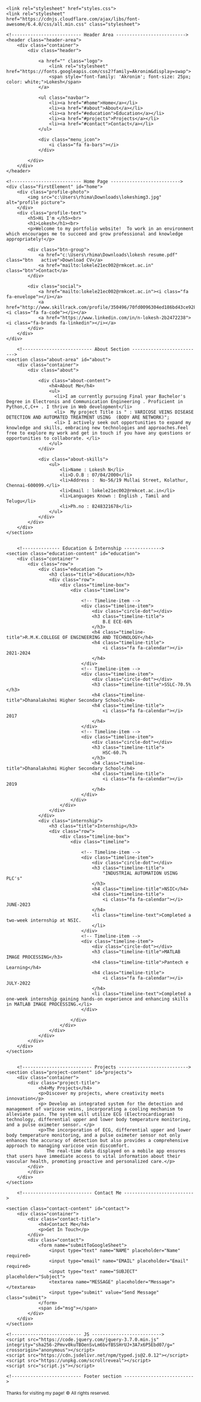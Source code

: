 <!DOCTYPE html>
<html lang="en">
<head>
    <meta charset="UTF-8"> 
    <meta http-equiv="X-UA-Compatible" content="IE=edge">
    <meta name="viewport" content="width=device-width, initial-scale=1.0">
    <title>Lokesh</title>
    <link rel="icon" href="https://i.ibb.co/zRsTj3p/Frame-1-37.png">
    <link href="https://unpkg.com/aos@2.3.1/dist/aos.css" rel="stylesheet">
    
    <link rel="stylesheet" href="styles.css">
    <link rel="stylesheet" href="https://cdnjs.cloudflare.com/ajax/libs/font-awesome/6.4.0/css/all.min.css" class="stylesheet">
</head> 

<body>

    <!-------------------------- Header Area -------------------------->
    <header class="header-area">
        <div class="container">
            <div class="header">
               
                <a href="" class="logo">
                    <link rel="stylesheet" href="https://fonts.googleapis.com/css2?family=Akronim&display=swap">
                    <span style="font-family: 'Akronim'; font-size: 25px; color: white;">Lokesh</span>
                </a>
                   
                <ul class="navbar">
                    <li><a href="#home">Home</a></li>
                    <li><a href="#about">About</a></li>
                    <li><a href="#education">Education</a></li>
                    <li><a href="#projects">Projects</a></li>
                    <li><a href="#contact">Contact</a></li>
                </ul>
                
                <div class="menu_icon">
                    <i class="fa fa-bars"></i>
                </div>

            </div>
        </div> 
    </header>
 
    <!-------------------------- Home Page -------------------------->
    <div class="FirstElement" id="home">
        <div class="profile-photo">
            <img src="c:\Users\rhima\Downloads\lokeshimg3.jpg" alt="profile picture">
        </div>
        <div class="profile-text">
            <h5>Hi I'm </h5><br>
            <h1>Lokesh</h1><br>
            <p>Welcome to my portfolio website!  To work in an environment which encourages me to succeed and grow professional and knowledge appropriately!</p>
            
            <div class="btn-group">
                <a href="c:\Users\rhima\Downloads\lokesh resume.pdf" class="btn   active">Download CV</a>
                <a href="mailto:lokele21ec002@rmkcet.ac.in" class="btn">Contact</a>
            </div>

            <div class="social">
                <a href="mailto:lokele21ec002@rmkcet.ac.in"><i class="fa fa-envelope"></i></a>
                <a href="http://www.skillrack.com/profile/350496/70fd0096304ed186bd43ce92864b791d0d18a597"><i class="fa fa-code"></i></a>
                <a href="https://www.linkedin.com/in/n-lokesh-2b2472238"><i class="fa-brands fa-linkedin"></i></a>
            </div>
        </div>
    </div>

        <!-------------------------- About Section -------------------------->
    <section class="about-area" id="about">
        <div class="container">
            <div class="about">
                
                <div class="about-content">
                    <h4>About Me</h4>
                    <ul>
                      <li>I am currently pursuing Final year Bachelor's Degree in Electronis and Communication Engineering . Proficient in Python,C,C++ . I thrive in Web development</li>
                      <li>  My project Title is " : VARICOSE VEINS DISEASE DETECTION AND AUTOMATED TREATMENT USING  (BODY ARE NETWORK)";  
                      <li> I actively seek out opportunities to expand my knowledge and skills, embracing new technologies and approaches.Feel free to explore my work and get in touch if you have any questions or opportunities to collaborate. </li>
                    </ul>
                </div>
                                  
                <div class="about-skills">
                    <ul>
                        <li>Name : Lokesh N</li>
                        <li>D.O.B : 07/04/2000</li>     
                        <li>Address :  No-56/19 Mullai Street, Kolathur, Chennai-600099.</li>
                        <li>Email : lokele21ec002@rmkcet.ac.in</li>
                        <li>Languages Known : English , Tamil and Telugu</li>
                        <li>Ph.no : 8248321678</li>
                    </ul>
                </div>
            </div>
        </div>
    </section>


        <!-------------- Education & Internship -------------->
    <section class="education-content" id="education">
        <div class="container">
            <div class="row">
                <div class="education ">
                    <h3 class="title">Education</h3>
                    <div class="row">
                        <div class="timeline-box">
                            <div class="timeline">

                                <!-- Timeline-item -->
                                <div class="timeline-item">
                                    <div class="circle-dot"></div>
                                    <h3 class="timeline-title">
                                        B.E ECE-68%
                                    </h3>
                                    <h4 class="timeline-title">R.M.K.COLLEGE OF ENGINEERING AND TECHNOLOGY</h4>
                                    <h4 class="timeline-title">
                                        <i class="fa fa-calendar"></i> 2021-2024
                                    </h4>
                                </div> 
                                <!-- Timeline-item -->
                                <div class="timeline-item">
                                    <div class="circle-dot"></div>
                                    <h3 class="timeline-title">SSLC-70.5%</h3>
                                    <h4 class="timeline-title">Dhanalakshmi Higher Secondary School</h4>
                                    <h4 class="timeline-title">
                                        <i class="fa fa-calendar"></i> 2017
                                    </h4>
                                </div>
                                <!-- Timeline-item -->
                                <div class="timeline-item">
                                    <div class="circle-dot"></div>
                                    <h3 class="timeline-title">
                                        HSC-60.7%
                                    </h3>
                                    <h4 class="timeline-title">Dhanalakshmi Higher Secondary School</h4>
                                    <h4 class="timeline-title">
                                        <i class="fa fa-calendar"></i> 2019
                                    </h4>
                                </div>
                            </div>
                        </div>
                    </div>
                </div>
                <div class="internship">
                    <h3 class="title">Internship</h3>
                    <div class="row">
                        <div class="timeline-box">
                            <div class="timeline">
                                
                                <!-- Timeline-item -->
                                <div class="timeline-item">
                                    <div class="circle-dot"></div>
                                    <h3 class="timeline-title">
                                        "INDUSTRIAL AUTOMATION USING PLC's"
                                    </h3>
                                    <h4 class="timeline-title">NSIC</h4>
                                    <h4 class="timeline-title">
                                        <i class="fa fa-calendar"></i> JUNE-2023
                                    </h4>
                                    <li class="timeline-text">Completed a two-week internship at NSIC.
                                    </li>
                                </div> 
                                <!-- Timeline-item -->
                                <div class="timeline-item">
                                    <div class="circle-dot"></div>
                                    <h3 class="timeline-title">MATLAB IMAGE PROCESSING</h3>
                                    <h4 class="timeline-title">Pantech e Learning</h4>
                                    <h4 class="timeline-title">
                                        <i class="fa fa-calendar"></i>  JULY-2022
                                    </h4>
                                    <li class="timeline-text">Completed a one-week internship gaining hands-on experience and enhancing skills in MATLAB IMAGE PROCESSING.</li>
                                </div>
                                
                            </div>
                        </div>
                    </div>
                </div>
            </div>
        </div>
    </section>


        <!-------------------------- Projects -------------------------->
    <section class="project-content" id="projects">
        <div class="container">
            <div class="project-title">
                <h4>My Projects</h4>
                <p>Discover my projects, where creativity meets innovation</p>
                <p> Develop an integrated system for the detection and management of varicose veins, incorporating a cooling mechanism to alleviate pain. The system will utilize ECG (Electrocardiogram) technology, differential upper and lower body temperature monitoring, and a pulse oximeter sensor. </p>
                <p>The incorporation of ECG, differential upper and lower body temperature monitoring, and a pulse oximeter sensor not only enhances the accuracy of detection but also provides a comprehensive approach to managing varicose vein discomfort. 
                   The real-time data displayed on a mobile app ensures that users have immediate access to vital information about their vascular health, promoting proactive and personalized care.</p>
            </div>                
            </div>
        </div>
    </section>

        <!-------------------------- Contact Me -------------------------->

    <section class="contact-content" id="contact">
        <div class="container">
            <div class="contact-title">
                <h4>Contact Me</h4>
                <p>Get In Touch</p>
            </div>
            <div class="contact">
                <form name="submitToGoogleSheet">
                    <input type="text" name="NAME" placeholder="Name" required>
                    <input type="email" name="EMAIL" placeholder="Email" required>
                    <input type="text" name="SUBJECT" placeholder="Subject">
                    <textarea name="MESSAGE" placeholder="Message"></textarea>
                    <input type="submit" value="Send Message" class="submit">
                </form>
                <span id="msg"></span>
            </div>
        </div>
    </section>
    
    <!-------------------------- JS -------------------------->
    <script src="https://code.jquery.com/jquery-3.7.0.min.js" integrity="sha256-2Pmvv0kuTBOenSvLm6bvfBSSHrUJ+3A7x6P5Ebd07/g=" crossorigin="anonymous"></script>
    <script src="https://cdn.jsdelivr.net/npm/typed.js@2.0.12"></script>
    <script src="https://unpkg.com/scrollreveal"></script>
    <script src="script.js"></script>
        
    <!-------------------------- Footer section -------------------------->
   <footer class="footer">
    <small class="message">Thanks for visiting my page!</small>
    <small class="copyright">&copy; All rights reserved.</small>
   </footer>

</body>
<script src="https://unpkg.com/aos@2.3.1/dist/aos.js"></script>
</html>
